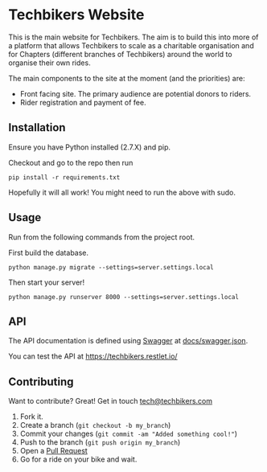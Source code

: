 Techbikers Website
==================

This is the main website for Techbikers. The aim is to build this into more
of a platform that allows Techbikers to scale as a charitable organisation
and for Chapters (different branches of Techbikers) around the world to
organise their own rides.

The main components to the site at the moment (and the priorities) are:

* Front facing site. The primary audience are potential donors to riders.
* Rider registration and payment of fee.


Installation
-----------

Ensure you have Python installed (2.7.X) and pip.

Checkout and go to the repo then run

    pip install -r requirements.txt

Hopefully it will all work! You might need to run the above with sudo.


Usage
-----

Run from the following commands from the project root.

First build the database.

    python manage.py migrate --settings=server.settings.local

Then start your server!

    python manage.py runserver 8000 --settings=server.settings.local

API
-----

The API documentation is defined using [Swagger](https://swagger.io/docs/specification/about/) at [docs/swagger.json](./docs/swagger.json).

You can test the API at https://techbikers.restlet.io/

Contributing
------------

Want to contribute? Great! Get in touch tech@techbikers.com

1. Fork it.
2. Create a branch (`git checkout -b my_branch`)
3. Commit your changes (`git commit -am "Added something cool!"`)
4. Push to the branch (`git push origin my_branch`)
5. Open a [Pull Request](https://github.com/Techbikers/techbikers/compare/)
6. Go for a ride on your bike and wait.
